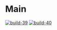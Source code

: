 # Main

[![build-39](https://github.com/apoordev/main/actions/workflows/build-39.yml/badge.svg)](https://github.com/apoordev/main/actions/workflows/build-39.yml) 
[![build-40](https://github.com/apoordev/main/actions/workflows/build-40.yml/badge.svg)](https://github.com/apoordev/main/actions/workflows/build-40.yml)

